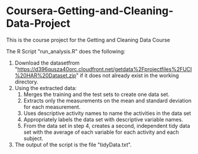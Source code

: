 # Coursera-Getting-and-Cleaning-Data-Project

This is the course project for the Getting and Cleaning Data Course

The R Script "run_analysis.R" does the following:

1.  Download the datasetfrom "https://d396qusza40orc.cloudfront.net/getdata%2Fprojectfiles%2FUCI%20HAR%20Dataset.zip" if it does not         already exist in the working directory.
2.  Using the extracted data:
    1.  Merges the training and the test sets to create one data set.
    2.  Extracts only the measurements on the mean and standard deviation for each measurement.
    3.  Uses descriptive activity names to name the activities in the data set
    4.  Appropriately labels the data set with descriptive variable names.
    5.  From the data set in step 4, creates a second, independent tidy data set with the average of each variable for each activity and         each subject.
3.  The output of the script is the file "tidyData.txt".
